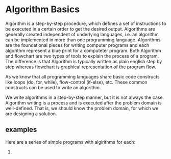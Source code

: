 [Path]: p "Frontend Developer,Backend Developer, Data Scientist"
[Order]: o "1"
[Topic]: t
[Cert]: c

# Algorithm Basics

Algorithm is a step-by-step procedure, which defines a set of instructions to be executed in a certain order to get the desired output. Algorithms are generally created independent of underlying languages, i.e. an algorithm can be implemented in more than one programming language. Algorithms are the foundational pieces for writing computer programs and each algorithm represent a blue print for a computeter program. Both Algorithm and flowchart are two types of tools to explain the process of a program. The difference is that Algorithm is typically written as plain english step by step whereas flowchart is graphical representation of the program flow.



 
 As we know that all programming languages share basic code constructs like loops (do, for, while), flow-control (if-else), etc. These common constructs can be used to write an algorithm.
  
We write algorithms in a step-by-step manner, but it is not always the case. Algorithm writing is a process and is executed after the problem domain is well-defined. That is, we should know the problem domain, for which we are designing a solution.

## examples

Here are a series of simple programs with algirithms for each:

1. 
